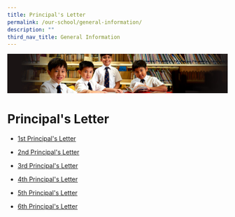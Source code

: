 ```yaml
---
title: Principal's Letter
permalink: /our-school/general-information/
description: ""
third_nav_title: General Information
---
```

![](/images/Sub-banner1.jpg)

Principal's Letter
==================

* [1st Principal's Letter](/files/1st%20Principal%20Letter%2030%20Dec%2021.pdf)

* [2nd Principal's Letter](/files/2nd%20Principal%20Letter%2021%20Jan%2022.pdf)

* [3rd Principal's Letter](/files/3rd%20%20Principal%20Letter%2021%20February%202022.pdf)

* [4th Principal's Letter](/files/4th%20Principals%20Letter%2031%20March%202022.pdf)

* [5th Principal's Letter](/files/5th%20Principals%20Letter%2026%20April%202022.pdf)

* [6th Principal's Letter](/files/6th%20Principals%20Letter%2023%20May%202022.pdf)